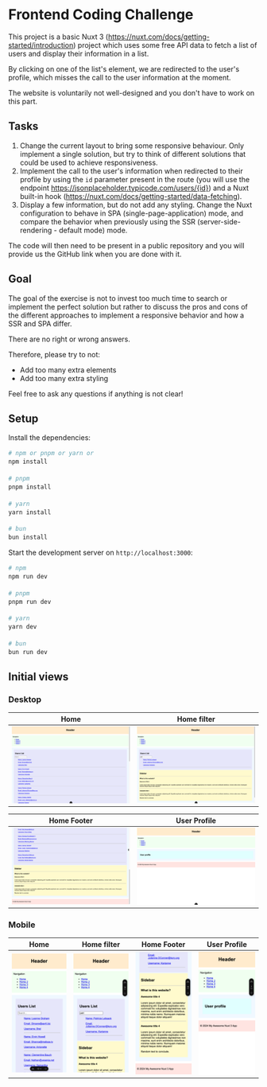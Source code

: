 # Frontend Coding Challenge

This project is a basic Nuxt 3 (https://nuxt.com/docs/getting-started/introduction) project which uses some free API data to fetch a list of users and display their information in a list.

By clicking on one of the list's element, we are redirected to the user's profile, which misses the call to the user information at the moment.

The website is voluntarily not well-designed and you don't have to work on this part.

## Tasks

1. Change the current layout to bring some responsive behaviour. Only implement a single solution, but try to think of different solutions that could be used to achieve responsiveness.
2. Implement the call to the user's information when redirected to their profile by using the `id` parameter present in the route (you will use the endpoint https://jsonplaceholder.typicode.com/users/{id}) and a Nuxt built-in hook (https://nuxt.com/docs/getting-started/data-fetching).
3. Display a few information, but do not add any styling. Change the Nuxt configuration to behave in SPA (single-page-application) mode, and compare the behavior when previously using the SSR (server-side-rendering - default mode) mode.

The code will then need to be present in a public repository and you will provide us the GitHub link when you are done with it.

## Goal

The goal of the exercise is not to invest too much time to search or implement the perfect solution but rather to discuss the pros and cons of the different approaches to implement a responsive behavior and how a SSR and SPA differ.

There are no right or wrong answers.

Therefore, please try to not:

- Add too many extra elements
- Add too many extra styling

Feel free to ask any questions if anything is not clear!

## Setup

Install the dependencies:

```bash
# npm or pnpm or yarn or
npm install

# pnpm
pnpm install

# yarn
yarn install

# bun
bun install
```

Start the development server on `http://localhost:3000`:

```bash
# npm
npm run dev

# pnpm
pnpm run dev

# yarn
yarn dev

# bun
bun run dev
```

## Initial views

### Desktop

| Home                                                                                   | Home filter                                                                                          |
| -------------------------------------------------------------------------------------- | ---------------------------------------------------------------------------------------------------- |
| <img src="assets/img/desktop/desktop_home_1512x982.png" alt="desktop home 1512x982" /> | <img src="assets/img/desktop/desktop_home_filter_1512x982.png" alt="desktop home filter 1512x982" /> |

| Home Footer                                                                                          | User Profile                                                                                           |
| ---------------------------------------------------------------------------------------------------- | ------------------------------------------------------------------------------------------------------ |
| <img src="assets/img/desktop/desktop_home_footer_1512x982.png" alt="desktop home footer 1512x982" /> | <img src="assets/img/desktop/desktop_user_profile_1512x982.png" alt="desktop user profile 1512x982" /> |

### Mobile

| Home                                                                              | Home filter                                                                                     | Home Footer                                                                                     | User Profile                                                                                      |
| --------------------------------------------------------------------------------- | ----------------------------------------------------------------------------------------------- | ----------------------------------------------------------------------------------------------- | ------------------------------------------------------------------------------------------------- |
| <img src="assets/img/mobile/mobile_home_360x780.png" alt="mobile home 360x780" /> | <img src="assets/img/mobile/mobile_home_filter_360x780.png" alt="mobile home filter 360x780" /> | <img src="assets/img/mobile/mobile_home_footer_360x780.png" alt="mobile home footer 360x780" /> | <img src="assets/img/mobile/mobile_user_profile_360x780.png" alt="mobile user profile 360x780" /> |
